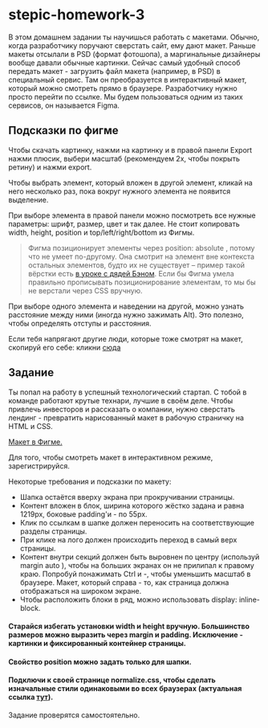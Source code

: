 # stepic-homework-3
В этом домашнем задании ты научишься работать с макетами. Обычно, когда разработчику поручают сверстать сайт, ему дают макет. Раньше макеты отсылали в PSD (формат фотошопа), а маргинальные дизайнеры вообще давали обычные картинки. Сейчас самый удобный способ передать макет - загрузить файл макета (например, в PSD) в специальный сервис. Там он преобразуется в интерактивный макет, который можно смотреть прямо в браузере. Разработчику нужно просто перейти по ссылке. Мы будем пользоваться одним из таких сервисов, он называется Figma.

## Подсказки по фигме

Чтобы скачать картинку, нажми на картинку и в правой панели Export нажми плюсик, выбери масштаб (рекомендуем 2x, чтобы покрыть ретину) и нажми export.

Чтобы выбрать элемент, который вложен в другой элемент, кликай на него несколько раз, пока вокруг нужного элемента не появится выделение.

При выборе элемента в правой панели можно посмотреть все нужные параметры: шрифт, размер, цвет и так далее. Не стоит копировать width, height, position и top/left/right/bottom из Фигмы.

>Фигма позиционирует элементы через position: absolute
, потому что не умеет по-другому. Она смотрит на элемент вне контекста остальных элементов, будто их не существует – пример такой вёрстки есть [в уроке с дядей Бэном](https://stepik.org/lesson/183601/step/3?unit=158196). Если бы Фигма умела правильно прописывать позиционирование элементам, то мы бы не верстали через CSS вручную.

При выборе одного элемента и наведении на другой, можно узнать расстояние между ними (иногда нужно зажимать Alt). Это полезно, чтобы определять отступы и расстояния.

Если тебя напрягают другие люди, которые тоже смотрят на макет, скопируй его себе: кликни [сюда](
https://ucarecdn.com/fa0bfb52-6d12-414d-af7d-7c1302eab227/-/crop/382x257/483,101/-/preview/ )

## Задание
Ты попал на работу в успешный технологический стартап. С тобой в команде работают крутые технари, лучшие в своём деле. Чтобы привлечь инвесторов и рассказать о компании, нужно сверстать лендинг - превратить нарисованный макет в рабочую страничку на HTML и CSS.

[Макет в Фигме.](https://www.figma.com/file/BL7wdCOSIxYFu1uxctuVzg/%D0%94%D0%BE%D0%BC%D0%B0%D1%88%D0%BD%D0%B5%D0%B5-%D0%B7%D0%B0%D0%B4%D0%B0%D0%BD%D0%B8%D0%B5-Pied-Piper?node-id=0%3A1)

 Для того, чтобы смотреть макет в интерактивном режиме, зарегистрируйся.

Некоторые требования и подсказки по макету:

* Шапка остаётся вверху экрана при прокручивании страницы.
* Контент вложен в блок, ширина которого жёстко задана и равна 1219px, боковые padding'и - по 55px.
* Клик по ссылкам в шапке должен переносить на соответствующие разделы страницы.
* При клике на лого должен происходить переход в самый верх страницы.
* Контент внутри секций должен быть выровнен по центру (используй margin auto
), чтобы на больших экранах он не прилипал к правому краю. Попробуй понажимать Ctrl и  -, чтобы уменьшить масштаб в браузере. Макет, который справа - то, как страница должна отображаться на широком экране.
* Чтобы расположить блоки в ряд, можно использовать display: inline-block.

#### Старайся избегать установки width и height вручную. Большинство размеров можно выразить через margin и padding. Исключение - картинки и фиксированный контейнер страницы.

#### Свойство position можно задать только для шапки.

#### Подключи к своей странице normalize.css, чтобы сделать изначальные стили одинаковыми во всех браузерах (актуальная ссылка [тут](https://cdnjs.com/libraries/normalize)).

Задание проверятся самостоятельно.
